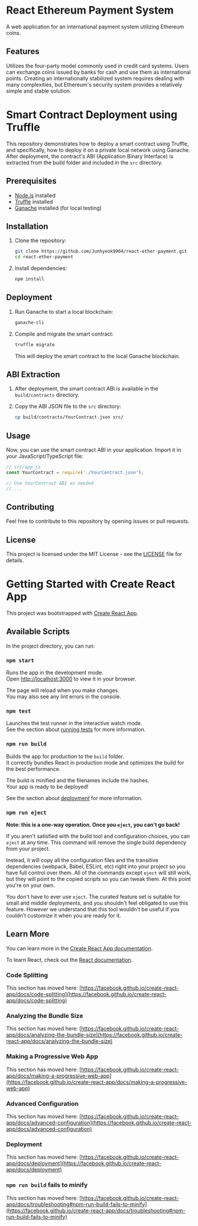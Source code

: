 # React Ethereum Payment System

A web application for an international payment system utilizing Ethereum coins.

## Features

Utilizes the four-party model commonly used in credit card systems.
Users can exchange coins issued by banks for cash and use them as international points.
Creating an internationally stabilized system requires dealing with many complexities, but Ethereum's security system provides a relatively simple and stable solution.


# Smart Contract Deployment using Truffle

This repository demonstrates how to deploy a smart contract using Truffle, and specifically, how to deploy it on a private local network using Ganache. After deployment, the contract's ABI (Application Binary Interface) is extracted from the build folder and included in the `src` directory.

## Prerequisites

- [Node.js](https://nodejs.org/) installed
- [Truffle](https://www.trufflesuite.com/docs/truffle/getting-started/installation) installed
- [Ganache](https://www.trufflesuite.com/ganache) installed (for local testing)

## Installation

1. Clone the repository:

   ```bash
   git clone https://github.com/Junhyeok9904/react-ether-payment.git
   cd react-ether-payment
   ```

2. Install dependencies:

   ```bash
   npm install
   ```

## Deployment

1. Run Ganache to start a local blockchain:

   ```bash
   ganache-cli
   ```

2. Compile and migrate the smart contract:

   ```bash
   truffle migrate
   ```

   This will deploy the smart contract to the local Ganache blockchain.

## ABI Extraction

1. After deployment, the smart contract ABI is available in the `build/contracts` directory.

2. Copy the ABI JSON file to the `src` directory:

   ```bash
   cp build/contracts/YourContract.json src/
   ```

## Usage

Now, you can use the smart contract ABI in your application. Import it in your JavaScript/TypeScript file:

```javascript
// src/app.js
const YourContract = require('./YourContract.json');

// Use YourContract ABI as needed
// ...
```

## Contributing

Feel free to contribute to this repository by opening issues or pull requests.

## License

This project is licensed under the MIT License - see the [LICENSE](LICENSE) file for details.

# Getting Started with Create React App

This project was bootstrapped with [Create React App](https://github.com/facebook/create-react-app).

## Available Scripts

In the project directory, you can run:

### `npm start`

Runs the app in the development mode.\
Open [http://localhost:3000](http://localhost:3000) to view it in your browser.

The page will reload when you make changes.\
You may also see any lint errors in the console.

### `npm test`

Launches the test runner in the interactive watch mode.\
See the section about [running tests](https://facebook.github.io/create-react-app/docs/running-tests) for more information.

### `npm run build`

Builds the app for production to the `build` folder.\
It correctly bundles React in production mode and optimizes the build for the best performance.

The build is minified and the filenames include the hashes.\
Your app is ready to be deployed!

See the section about [deployment](https://facebook.github.io/create-react-app/docs/deployment) for more information.

### `npm run eject`

**Note: this is a one-way operation. Once you `eject`, you can't go back!**

If you aren't satisfied with the build tool and configuration choices, you can `eject` at any time. This command will remove the single build dependency from your project.

Instead, it will copy all the configuration files and the transitive dependencies (webpack, Babel, ESLint, etc) right into your project so you have full control over them. All of the commands except `eject` will still work, but they will point to the copied scripts so you can tweak them. At this point you're on your own.

You don't have to ever use `eject`. The curated feature set is suitable for small and middle deployments, and you shouldn't feel obligated to use this feature. However we understand that this tool wouldn't be useful if you couldn't customize it when you are ready for it.

## Learn More

You can learn more in the [Create React App documentation](https://facebook.github.io/create-react-app/docs/getting-started).

To learn React, check out the [React documentation](https://reactjs.org/).

### Code Splitting

This section has moved here: [https://facebook.github.io/create-react-app/docs/code-splitting](https://facebook.github.io/create-react-app/docs/code-splitting)

### Analyzing the Bundle Size

This section has moved here: [https://facebook.github.io/create-react-app/docs/analyzing-the-bundle-size](https://facebook.github.io/create-react-app/docs/analyzing-the-bundle-size)

### Making a Progressive Web App

This section has moved here: [https://facebook.github.io/create-react-app/docs/making-a-progressive-web-app](https://facebook.github.io/create-react-app/docs/making-a-progressive-web-app)

### Advanced Configuration

This section has moved here: [https://facebook.github.io/create-react-app/docs/advanced-configuration](https://facebook.github.io/create-react-app/docs/advanced-configuration)

### Deployment

This section has moved here: [https://facebook.github.io/create-react-app/docs/deployment](https://facebook.github.io/create-react-app/docs/deployment)

### `npm run build` fails to minify

This section has moved here: [https://facebook.github.io/create-react-app/docs/troubleshooting#npm-run-build-fails-to-minify](https://facebook.github.io/create-react-app/docs/troubleshooting#npm-run-build-fails-to-minify)
